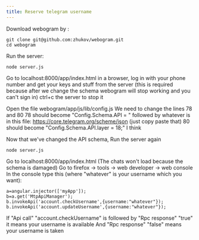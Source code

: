 ```yaml
---
title: Reserve telegram username
---
```


Download webogram by :

    git clone git@github.com:zhukov/webogram.git
    cd webogram

Run the server: 

    node server.js

Go to localhost:8000/app/index.html in a browser, log in with your phone number and get your keys and stuff from the server (this is required because after we change the schema webogram will stop working and you can't sign in)
ctrl+c the server to stop it

Open the file webogram/app/js/lib/config.js
We need to change the lines 78 and 80
78 should become "Config.Schema.API = " followed by whatever is in this file: https://core.telegram.org/scheme/json (just copy paste that)
80 should become "Config.Schema.API.layer = 18;" I think

Now that we've changed the API schema, 
Run the server again

    node server.js

Go to localhost:8000/app/index.html (The chats won't load because the schema is damaged)
Go to firefox -> tools -> web developer -> web console
In the console type this (where "whatever" is your username which you want):

	a=angular.injector(['myApp']);
	b=a.get('MtpApiManager');
	b.invokeApi('account.checkUsername',{username:"whatever"});
	b.invokeApi('account.updateUsername',{username:"whatever"});


If "Api call" "account.checkUsername" is followed by "Rpc response" "true" it means your username is available
And "Rpc response" "false" means your username is taken